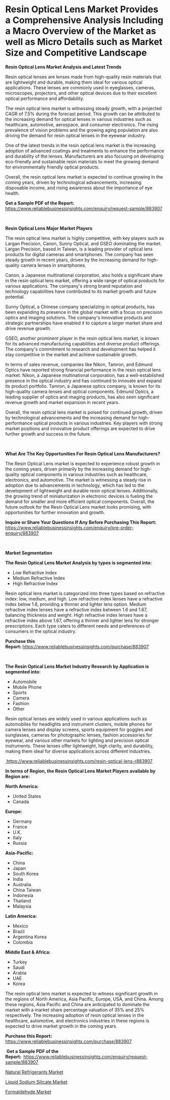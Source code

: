 <p><h1>Resin Optical Lens Market Provides a Comprehensive Analysis Including a Macro Overview of the Market as well as Micro Details such as Market Size and Competitive Landscape</h1></p><p><strong>Resin Optical Lens Market Analysis and Latest Trends</strong></p>
<p><p>Resin optical lenses are lenses made from high-quality resin materials that are lightweight and durable, making them ideal for various optical applications. These lenses are commonly used in eyeglasses, cameras, microscopes, projectors, and other optical devices due to their excellent optical performance and affordability.</p><p>The resin optical lens market is witnessing steady growth, with a projected CAGR of 7.5% during the forecast period. This growth can be attributed to the increasing demand for optical lenses in various industries such as healthcare, automotive, aerospace, and consumer electronics. The rising prevalence of vision problems and the growing aging population are also driving the demand for resin optical lenses in the eyewear industry.</p><p>One of the latest trends in the resin optical lens market is the increasing adoption of advanced coatings and treatments to enhance the performance and durability of the lenses. Manufacturers are also focusing on developing eco-friendly and sustainable resin materials to meet the growing demand for environmentally friendly optical products.</p><p>Overall, the resin optical lens market is expected to continue growing in the coming years, driven by technological advancements, increasing disposable income, and rising awareness about the importance of eye health.</p></p>
<p><strong>Get a Sample PDF of the Report:&nbsp;</strong> <a href="https://www.reliablebusinessinsights.com/enquiry/request-sample/883907">https://www.reliablebusinessinsights.com/enquiry/request-sample/883907</a></p>
<p>&nbsp;</p>
<p><strong>Resin Optical Lens Major Market Players</strong></p>
<p><p>The resin optical lens market is highly competitive, with key players such as Largan Precision, Canon, Sunny Optical, and GSEO dominating the market. Largan Precision, based in Taiwan, is a leading provider of optical lens products for digital cameras and smartphones. The company has seen steady growth in recent years, driven by the increasing demand for high-quality camera lenses in smartphones.</p><p>Canon, a Japanese multinational corporation, also holds a significant share in the resin optical lens market, offering a wide range of optical products for various applications. The company's strong brand reputation and technology capabilities have contributed to its market growth and future potential.</p><p>Sunny Optical, a Chinese company specializing in optical products, has been expanding its presence in the global market with a focus on precision optics and imaging solutions. The company's innovative products and strategic partnerships have enabled it to capture a larger market share and drive revenue growth.</p><p>GSEO, another prominent player in the resin optical lens market, is known for its advanced manufacturing capabilities and diverse product offerings. The company's commitment to research and development has helped it stay competitive in the market and achieve sustainable growth.</p><p>In terms of sales revenue, companies like Nikon, Tamron, and Edmund Optics have reported strong financial performance in the resin optical lens market. Nikon, a Japanese multinational corporation, has a well-established presence in the optical industry and has continued to innovate and expand its product portfolio. Tamron, a Japanese optics company, is known for its high-quality camera lenses and optical components. Edmund Optics, a leading supplier of optics and imaging products, has also seen significant revenue growth and market expansion in recent years.</p><p>Overall, the resin optical lens market is poised for continued growth, driven by technological advancements and the increasing demand for high-performance optical products in various industries. Key players with strong market positions and innovative product offerings are expected to drive further growth and success in the future.</p></p>
<p>&nbsp;</p>
<p><strong>What Are The Key Opportunities For Resin Optical Lens Manufacturers?</strong></p>
<p><p>The Resin Optical Lens market is expected to experience robust growth in the coming years, driven primarily by the increasing demand for high-quality optical components in various industries such as healthcare, electronics, and automotive. The market is witnessing a steady rise in adoption due to advancements in technology, which has led to the development of lightweight and durable resin optical lenses. Additionally, the growing trend of miniaturization in electronic devices is fueling the demand for smaller and more efficient optical components. Overall, the future outlook for the Resin Optical Lens market looks promising, with opportunities for further innovation and growth.</p></p>
<p><strong>Inquire or Share Your Questions If Any Before Purchasing This Report:</strong> <a href="https://www.reliablebusinessinsights.com/enquiry/pre-order-enquiry/883907">https://www.reliablebusinessinsights.com/enquiry/pre-order-enquiry/883907</a></p>
<p>&nbsp;</p>
<p><strong>Market Segmentation</strong></p>
<p><strong>The Resin Optical Lens Market Analysis by types is segmented into:</strong></p>
<p><ul><li>Low Refractive Index</li><li>Medium Refractive Index</li><li>High Refractive Index</li></ul></p>
<p><p>Resin optical lens market is categorized into three types based on refractive index: low, medium, and high. Low refractive index lenses have a refractive index below 1.6, providing a thinner and lighter lens option. Medium refractive index lenses have a refractive index between 1.6 and 1.67, balancing thickness and weight. High refractive index lenses have a refractive index above 1.67, offering a thinner and lighter lens for stronger prescriptions. Each type caters to different needs and preferences of consumers in the optical industry.</p></p>
<p><strong>Purchase this Report:&nbsp;</strong><a href="https://www.reliablebusinessinsights.com/purchase/883907">https://www.reliablebusinessinsights.com/purchase/883907</a></p>
<p>&nbsp;</p>
<p><strong>The Resin Optical Lens Market Industry Research by Application is segmented into:</strong></p>
<p><ul><li>Automobile</li><li>Mobile Phone</li><li>Sports</li><li>Camera</li><li>Fashion</li><li>Other</li></ul></p>
<p><p>Resin optical lenses are widely used in various applications such as automobiles for headlights and instrument clusters, mobile phones for camera lenses and display screens, sports equipment for goggles and sunglasses, cameras for photographic lenses, fashion accessories for eyewear, and various other markets for lighting and precision optical instruments. These lenses offer lightweight, high clarity, and durability, making them ideal for diverse applications across different industries.</p></p>
<p><a href="https://www.reliablebusinessinsights.com/resin-optical-lens-r883907">&nbsp;https://www.reliablebusinessinsights.com/resin-optical-lens-r883907</a></p>
<p><strong>In terms of Region, the Resin Optical Lens Market Players available by Region are:</strong></p>
<p>
    <p> <strong> North America: </strong>
        <ul>
            <li>United States</li>
            <li>Canada</li>
        </ul>
        </p> 
    <p> <strong> Europe: </strong>
        <ul>
            <li>Germany</li>
            <li>France</li>
            <li>U.K.</li>
            <li>Italy</li>
            <li>Russia</li>
        </ul>
        </p> 
    <p> <strong> Asia-Pacific: </strong>
        <ul>
            <li>China</li>
            <li>Japan</li>
            <li>South Korea</li>
            <li>India</li>
            <li>Australia</li>
            <li>China Taiwan</li>
            <li>Indonesia</li>
            <li>Thailand</li>
            <li>Malaysia</li>
        </ul>
        </p> 
    <p> <strong> Latin America: </strong>
        <ul>
            <li>Mexico</li>
            <li>Brazil</li>
            <li>Argentina Korea</li>
            <li>Colombia</li>
        </ul>
        </p> 
    <p> <strong> Middle East & Africa: </strong>
        <ul>
            <li>Turkey</li>
            <li>Saudi</li>
            <li>Arabia</li>
            <li>UAE</li>
            <li>Korea</li>
        </ul>
    </p>
    </p>
<p><p>The resin optical lens market is expected to witness significant growth in the regions of North America, Asia Pacific, Europe, USA, and China. Among these regions, Asia Pacific and China are anticipated to dominate the market with a market share percentage valuation of 35% and 25% respectively. The increasing adoption of resin optical lenses in the healthcare, automotive, and electronics industries in these regions is expected to drive market growth in the coming years.</p></p>
<p><strong>Purchase this Report: </strong><a href="https://www.reliablebusinessinsights.com/purchase/883907">https://www.reliablebusinessinsights.com/purchase/883907</a></p>
<p>&nbsp;<strong>Get a Sample PDF of the Report:&nbsp;&nbsp;</strong><a href="https://www.reliablebusinessinsights.com/enquiry/request-sample/883907">https://www.reliablebusinessinsights.com/enquiry/request-sample/883907</a></p>
<p><strong></strong></p>
<p><p><a href="https://github.com/zkngisync/Market-Research-Report-List-1/blob/main/natural-refrigerants-market.md">Natural Refrigerants Market</a></p><p><a href="https://github.com/LitzyGulgowski2023/Market-Research-Report-List-1/blob/main/liquid-sodium-silicate-market.md">Liquid Sodium Silicate Market</a></p><p><a href="https://github.com/Sinjinluong3e0awx2m195k76/Market-Research-Report-List-3/blob/main/formaldehyde-market.md">Formaldehyde Market</a></p></p>